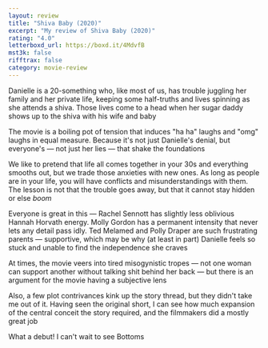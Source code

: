 ```yaml
---
layout: review
title: "Shiva Baby (2020)"
excerpt: "My review of Shiva Baby (2020)"
rating: "4.0"
letterboxd_url: https://boxd.it/4MdvfB
mst3k: false
rifftrax: false
category: movie-review
---
```


Danielle is a 20-something who, like most of us, has trouble juggling her family and her private life, keeping some half-truths and lives spinning as she attends a shiva. Those lives come to a head when her sugar daddy shows up to the shiva with his wife and baby

The movie is a boiling pot of tension that induces "ha ha" laughs and "omg" laughs in equal measure. Because it's not just Danielle's denial, but everyone's — not just her lies — that shake the foundations

We like to pretend that life all comes together in your 30s and everything smooths out, but we trade those anxieties with new ones. As long as people are in your life, you will have conflicts and misunderstandings with them. The lesson is not that the trouble goes away, but that it cannot stay hidden or else _boom_

Everyone is great in this — Rachel Sennott has slightly less oblivious Hannah Horvath energy. Molly Gordon has a permanent intensity that never lets any detail pass idly. Ted Melamed and Polly Draper are such frustrating parents — supportive, which may be why (at least in part) Danielle feels so stuck and unable to find the independence she craves

At times, the movie veers into tired misogynistic tropes — not one woman can support another without talking shit behind her back — but there is an argument for the movie having a subjective lens

Also, a few plot contrivances kink up the story thread, but they didn't take me out of it. Having seen the original short, I can see how much expansion of the central conceit the story required, and the filmmakers did a mostly great job

What a debut! I can't wait to see Bottoms

